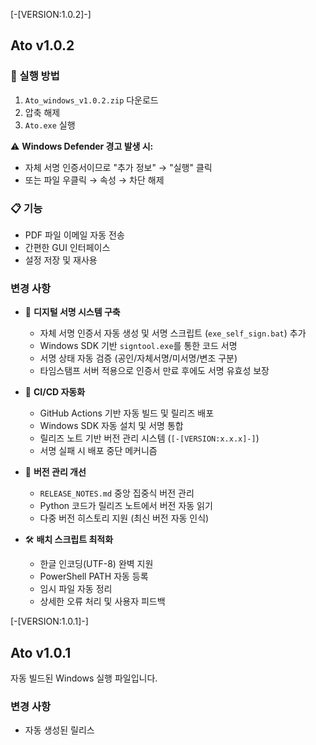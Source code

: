 [-[VERSION:1.0.2]-]

## Ato v1.0.2

### 🚀 실행 방법
1. `Ato_windows_v1.0.2.zip` 다운로드
2. 압축 해제
3. `Ato.exe` 실행

⚠️ **Windows Defender 경고 발생 시:**
- 자체 서명 인증서이므로 "추가 정보" → "실행" 클릭
- 또는 파일 우클릭 → 속성 → 차단 해제

### 📋 기능
- PDF 파일 이메일 자동 전송
- 간편한 GUI 인터페이스
- 설정 저장 및 재사용

### 변경 사항
- 🔐 **디지털 서명 시스템 구축**
  - 자체 서명 인증서 자동 생성 및 서명 스크립트 (`exe_self_sign.bat`) 추가
  - Windows SDK 기반 `signtool.exe`를 통한 코드 서명
  - 서명 상태 자동 검증 (공인/자체서명/미서명/변조 구분)
  - 타임스탬프 서버 적용으로 인증서 만료 후에도 서명 유효성 보장

- 🚀 **CI/CD 자동화**
  - GitHub Actions 기반 자동 빌드 및 릴리즈 배포
  - Windows SDK 자동 설치 및 서명 통합
  - 릴리즈 노트 기반 버전 관리 시스템 (`[-[VERSION:x.x.x]-]`)
  - 서명 실패 시 배포 중단 메커니즘

- 📝 **버전 관리 개선**
  - `RELEASE_NOTES.md` 중앙 집중식 버전 관리
  - Python 코드가 릴리즈 노트에서 버전 자동 읽기
  - 다중 버전 히스토리 지원 (최신 버전 자동 인식)

- 🛠️ **배치 스크립트 최적화**
  - 한글 인코딩(UTF-8) 완벽 지원
  - PowerShell PATH 자동 등록
  - 임시 파일 자동 정리
  - 상세한 오류 처리 및 사용자 피드백

[-[VERSION:1.0.1]-]

## Ato v1.0.1

자동 빌드된 Windows 실행 파일입니다.

### 변경 사항
- 자동 생성된 릴리스
